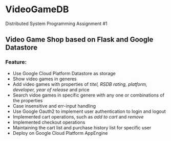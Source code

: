 # VideoGameDB

Distributed System Programming Assignment #1

## Video Game Shop based on Flask and Google Datastore

### Feature:
- Use Google Cloud Platform Datastore as storage
- Show video games in generes
- Add video games with properties of *titel, RSDB rating, platform, developer, year of release* and price
- Search vidoe games in specific genere with any one or combinations of the properties
- Case insensitive and err-input handling
- Use Google Oauth2 to implement user authentication to login and logout
- Implemented cart operations, such as *add to cart* and *remove*
- Implemented checkout operations
- Maintaining the cart list and purchase history list for specific user
- Deploy on Google Cloud Platform AppEngine
